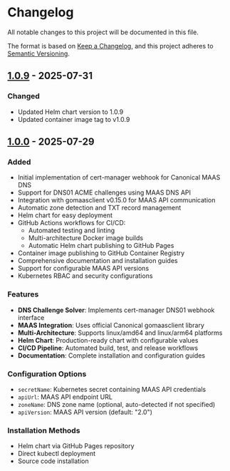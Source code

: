 # Changelog

All notable changes to this project will be documented in this file.

The format is based on [Keep a Changelog](https://keepachangelog.com/en/1.0.0/),
and this project adheres to [Semantic Versioning](https://semver.org/spec/v2.0.0.html).

## [1.0.9] - 2025-07-31

### Changed
- Updated Helm chart version to 1.0.9
- Updated container image tag to v1.0.9

## [1.0.0] - 2025-07-29

### Added
- Initial implementation of cert-manager webhook for Canonical MAAS DNS
- Support for DNS01 ACME challenges using MAAS DNS API
- Integration with gomaasclient v0.15.0 for MAAS API communication
- Automatic zone detection and TXT record management
- Helm chart for easy deployment
- GitHub Actions workflows for CI/CD:
  - Automated testing and linting
  - Multi-architecture Docker image builds
  - Automatic Helm chart publishing to GitHub Pages
- Container image publishing to GitHub Container Registry
- Comprehensive documentation and installation guides
- Support for configurable MAAS API versions
- Kubernetes RBAC and security configurations

### Features
- **DNS Challenge Solver**: Implements cert-manager DNS01 webhook interface
- **MAAS Integration**: Uses official Canonical gomaasclient library
- **Multi-Architecture**: Supports linux/amd64 and linux/arm64 platforms
- **Helm Chart**: Production-ready chart with configurable values
- **CI/CD Pipeline**: Automated build, test, and release workflows
- **Documentation**: Complete installation and configuration guides

### Configuration Options
- `secretName`: Kubernetes secret containing MAAS API credentials
- `apiUrl`: MAAS API endpoint URL
- `zoneName`: DNS zone name (optional, auto-detected if not specified)
- `apiVersion`: MAAS API version (default: "2.0")

### Installation Methods
- Helm chart via GitHub Pages repository
- Direct kubectl deployment
- Source code installation

[1.0.9]: https://github.com/kogito-ops/cert-manager-webhook-maas/releases/tag/v1.0.9
[1.0.0]: https://github.com/kogito-ops/cert-manager-webhook-maas/releases/tag/v1.0.0